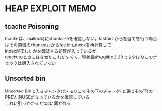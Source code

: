 # HEAP EXPLOIT MEMO

## tcache Poisoning
tcacheは、malloc時にchunksizeを確認しない。fastbinsから割当てを行う場合はその領域のchunksizeからfastbin_indexを再計算して  
indexが正しいかを確認する処理が入っているが、  
tcacheのときにはなぜかこれがなくて、現状最新のglibc.2.29でもやはりこのチェックは導入されていない  

## Unsorted bin
Unsorted Binに入るチャンクはメモリ上でその下のチャンク(と更にその下)のPREV_INUSEが立っているかを確認している  
これに引っかかるとtopに繋がれる  
